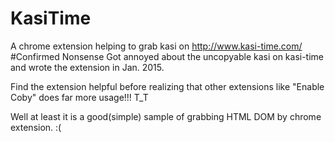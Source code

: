 # KasiTime
A chrome extension helping to grab kasi on http://www.kasi-time.com/
#Confirmed Nonsense
Got annoyed about the uncopyable kasi on kasi-time and wrote the extension in Jan. 2015.

Find the extension helpful before realizing that other extensions like "Enable Coby" does far more usage!!! T_T

Well at least it is a good(simple) sample of grabbing HTML DOM by chrome extension. :(

